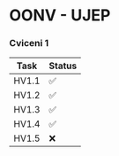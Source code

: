 <h1> OONV - UJEP
</h1>

<h3> Cviceni 1
</h3>

| Task  | Status             |
| ----- | ------------------ |
| HV1.1 | :white_check_mark: |
| HV1.2 | :white_check_mark: |
| HV1.3 | :white_check_mark: |
| HV1.4 | :white_check_mark:                |
| HV1.5 | :x:                |

